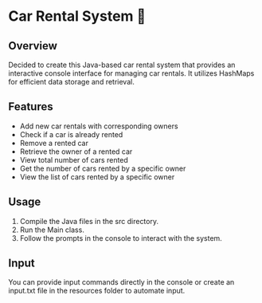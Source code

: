 # Car Rental System 🚗

## Overview 
Decided to create this Java-based car rental system that provides an interactive console interface for managing car rentals. It utilizes HashMaps for efficient data storage and retrieval.

## Features
- Add new car rentals with corresponding owners
- Check if a car is already rented
- Remove a rented car
- Retrieve the owner of a rented car
- View total number of cars rented
- Get the number of cars rented by a specific owner
- View the list of cars rented by a specific owner

## Usage
1. Compile the Java files in the src directory.
2. Run the Main class.
3. Follow the prompts in the console to interact with the system.

## Input
You can provide input commands directly in the console or create an input.txt file in the resources folder to automate input.
